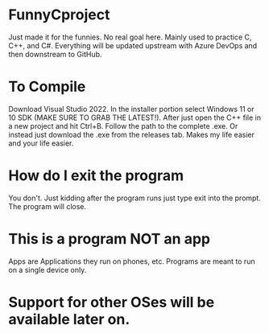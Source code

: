 # FunnyCproject
Just made it for the funnies. No real goal here. Mainly used to practice C, C++, and C#. Everything will be updated upstream with Azure DevOps and then downstream to GitHub.

# To Compile
Download Visual Studio 2022. In the installer portion select Windows 11 or 10 SDK (MAKE SURE TO GRAB THE LATEST!). After just open the C++ file in a new project and hit Ctrl+B.
Follow the path to the complete .exe. Or instead just download the .exe from the releases tab. Makes my life easier and your life easier. 

# How do I exit the program 
You don't. Just kidding after the program runs just type exit into the prompt. The program will close.

# This is a program NOT an app
Apps are Applications they run on phones, etc. Programs are meant to run on a single device only. 

# Support for other OSes will be available later on. 
